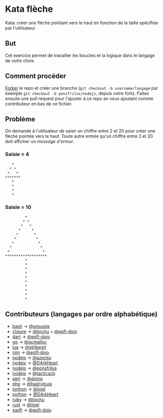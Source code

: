 # Kata flèche
Kata: créer une flèche pointant vers le haut en fonction de la taille spécifiée par l'utilisateur.

## But
Cet exercice permet de travailler les boucles et la logique dans le langage de votre choix.

## Comment procéder
[Forker](https://github.com/epfl-dojo/kata-fleche/#fork-destination-box) le repo et créer une branche (`git checkout -b username/langage` par exemple `git checkout -b ponsfrilus/nodejs`, depuis votre fork). Faites ensuite une pull request pour l'ajouter à ce repo en vous ajoutant comme contributeur en bas de ce fichier.

## Problème
On demande à l'utilisateur de saisir un chiffre entre 2 et 20 pour créer une flèche pointée vers le haut. Toute autre entrée qu'un chiffre entre 2 et 20 doit afficher un *message d'erreur*.

### Saisie = 4
```
   *   
  * *  
 *   *
*******
   *   
   *   
   *   
   *   
```

### Saisie = 10
```
         *         
        * *        
       *   *       
      *     *      
     *       *     
    *         *    
   *           *   
  *             *  
 *               *
*******************
         *         
         *         
         *         
         *         
         *         
         *         
         *         
         *         
         *         
         *         
```

## Contributeurs (langages par ordre alphabétique)
  * [bash](./arrow.sh) → [@smussie](https://github.com/smussie)
  * [clojure](./arrow.clj) → [@loichu](https://github.com/loichu) + [@epfl-dojo](https://github.com/epfl-dojo)
  * [dart](./arrow.dart) → [@epfl-dojo](https://github.com/epfl-dojo)
  * [go](./arrow.go) → [@gcmalloc](https://github.com/gcmalloc)
  * [lua](./arrow.lua) → [@strikerpt](https://github.com/strikerpt)
  * [nim](./arrow.nim) → [@epfl-dojo](https://github.com/epfl-dojo)
  * [nodejs](./arrow3.js) → [@azecko](https://github.com/azecko)
  * [nodejs](./arrow4.js) → [@D4rkHeart](https://github.com/D4rkHeart)
  * [nodejs](./arrow.js) → [@ponsfrilus](https://github.com/ponsfrilus)
  * [nodejs](./arrow2.js) → [@tacticsch](https://github.com/tacticsch)
  * [perl](./arrow.pl) → [@domq](https://github.com/domq)
  * [php](./arrow.php) → [@hadrylouis](https://github.com/hadrylouis)
  * [python](./arrow.py) → [@iioel](https://github.com/iioel)
  * [python](./arrow2.py) → [@D4rkHeart](https://github.com/D4rkHeart)
  * [ruby](./arrow.rb) → [@loichu](https://github.com/loichu)
  * [rust](./arrow.rs) → [@iioel](https://github.com/iioel)
  * [swift](./arrow.swift) → [@epfl-dojo](https://github.com/epfl-dojo)
